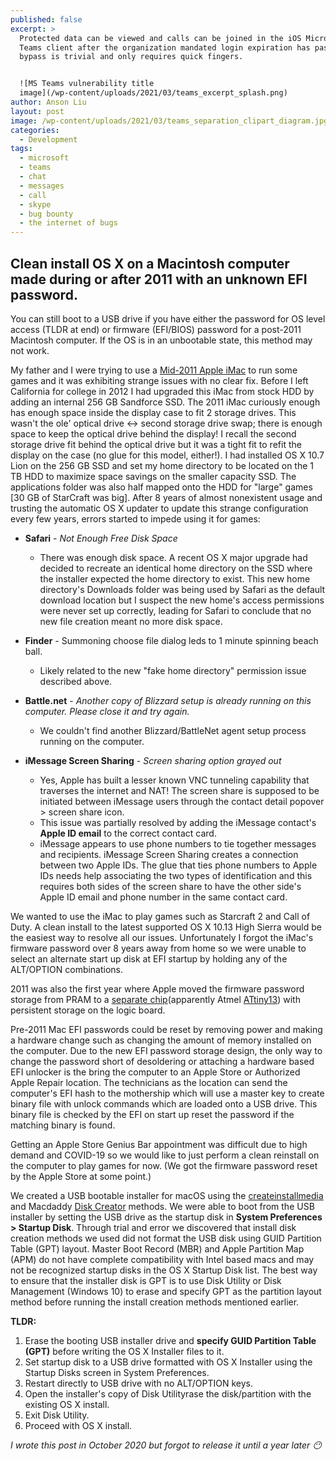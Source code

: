 ```yaml
---
published: false
excerpt: >
  Protected data can be viewed and calls can be joined in the iOS Microsoft
  Teams client after the organization mandated login expiration has passed. This
  bypass is trivial and only requires quick fingers.


  ![MS Teams vulnerability title
  image](/wp-content/uploads/2021/03/teams_excerpt_splash.png)
author: Anson Liu
layout: post
image: /wp-content/uploads/2021/03/teams_separation_clipart_diagram.jpg
categories:
  - Development
tags:
  - microsoft
  - teams
  - chat
  - messages
  - call
  - skype
  - bug bounty
  - the internet of bugs
---
```

## Clean install OS X on a Macintosh computer made during or after 2011 with an unknown EFI password.

You can still boot to a USB drive if you have either the password for OS level access (TLDR at end) or firmware (EFI/BIOS) password for a post-2011 Macintosh computer. If the OS is in an unbootable state, this method may not work. 

My father and I were trying to use a [Mid-2011 Apple iMac](https://everymac.com/systems/apple/imac/specs/imac-core-i7-2.8-21-inch-aluminum-mid-2011-thunderbolt-specs.html) to run some games and it was exhibiting strange issues with no clear fix. Before I left California for college in 2012 I had upgraded this iMac from stock HDD by adding an internal 256 GB Sandforce SSD. The 2011 iMac curiously enough has enough space inside the display case to fit 2 storage drives. This wasn't the ole' optical drive <-> second storage drive swap; there is enough space to keep the optical drive behind the display! I recall the second storage drive fit behind the optical drive but it was a tight fit to refit the display on the case (no glue for this model, either!). I had installed OS X 10.7 Lion on the 256 GB SSD and set my home directory to be located on the 1 TB HDD to maximize space savings on the smaller capacity SSD. The applications folder was also half mapped onto the HDD for "large" games [30 GB of StarCraft was big]. After 8 years of almost nonexistent usage and trusting the automatic OS X updater to update this strange configuration every few years, errors started to impede using it for games:

- **Safari** - *Not Enough Free Disk Space*
  - There was enough disk space. A recent OS X major upgrade had decided to recreate an identical home directory on the SSD where the installer expected the home directory to exist. This new home directory's Downloads folder was being used by Safari as the default download location but I suspect the new home's access permissions were never set up correctly, leading for Safari to conclude that no new file creation meant no more disk space. 

- **Finder** - Summoning choose file dialog leds to 1 minute spinning beach ball.
  - Likely related to the new "fake home directory" permission issue described above. 
  
- **Battle.net** - *Another copy of Blizzard setup is already running on this computer. Please close it and try again.*
  - We couldn't find another Blizzard/BattleNet agent setup process running on the computer. 
  
- **iMessage Screen Sharing** - *Screen sharing option grayed out*
  - Yes, Apple has built a lesser known VNC tunneling capability that traverses the internet and NAT! The screen share is supposed to be initiated between iMessage users through the contact detail popover > screen share icon.
  - This issue was partially resolved by adding the iMessage contact's **Apple ID email** to the correct contact card. 
  - iMessage appears to use phone numbers to tie together messages and recipients. iMessage Screen Sharing creates a connection between two Apple IDs. The glue that ties phone numbers to Apple IDs needs help associating the two types of identification and this requires both sides of the screen share to have the other side's Apple ID email and phone number in the same contact card.
  
We wanted to use the iMac to play games such as Starcraft 2 and Call of Duty. A clean install to the latest supported OS X 10.13 High Sierra would be the easiest way to resolve all our issues. Unfortunately I forgot the iMac's firmware password over 8 years away from home so we were unable to select an alternate start up disk at EFI startup by holding any of the ALT/OPTION combinations. 

2011 was also the first year where Apple moved the firmware password storage from PRAM to a [separate chip](https://www.cnet.com/news/efi-firmware-protection-locks-down-newer-macs/)(apparently Atmel [ATtiny13](http://ww1.microchip.com/downloads/en/DeviceDoc/2535S.pdf)) with persistent storage on the logic board. 

Pre-2011 Mac EFI passwords could be reset by removing power and making a hardware change such as changing the amount of memory installed on the computer. Due to the new EFI password storage design, the only way to change the password short of desoldering or attaching a hardware based EFI unlocker is the bring the computer to an Apple Store or Authorized Apple Repair location. The technicians as the location can send the computer's EFI hash to the mothership which will use a master key to create binary file with unlock commands which are loaded onto a USB drive. This binary file is checked by the EFI on start up reset the password if the matching binary is found.

Getting an Apple Store Genius Bar appointment was difficult due to high demand and COVID-19 so we would like to just perform a clean reinstall on the computer to play games for now. (We got the firmware password reset by the Apple Store at some point.)

We created a USB bootable installer for macOS using the [createinstallmedia](https://support.apple.com/en-us/HT201372) and Macdaddy [Disk Creator](https://macdaddy.io/install-disk-creator/) methods. We were able to boot from the USB installer by setting the USB drive as the startup disk in **System Preferences > Startup Disk**. Through trial and error we discovered that install disk creation methods we used did not format the USB disk using GUID Partition Table (GPT) layout. Master Boot Record (MBR) and Apple Partition Map (APM) do not have complete compatibility with Intel based macs and may not be recognized startup disks in the OS X Startup Disk list. The best way to ensure that the installer disk is GPT is to use Disk Utility or Disk Management (Windows 10) to erase and specify GPT as the partition layout method before running the install creation methods mentioned earlier.

**TLDR:** 
1. Erase the booting USB installer drive and **specify GUID Partition Table (GPT)** before writing the OS X Installer files to it. 
2. Set startup disk to a USB drive formatted with OS X Installer using the Startup Disks screen in System Preferences. 
3. Restart directly to USB drive with no ALT/OPTION keys. 
4. Open the installer's copy of Disk Utilityrase the disk/partition with the existing OS X install. 
5. Exit Disk Utility. 
6. Proceed with OS X install.

*I wrote this post in October 2020 but forgot to release it until a year later 😶*
